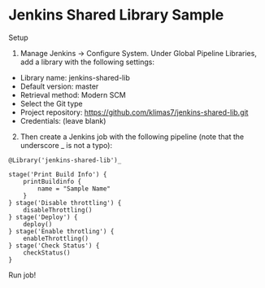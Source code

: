 # Jenkins Shared Library Sample

Setup

1. Manage Jenkins → Configure System. Under Global Pipeline Libraries, add a library with the following settings:
  * Library name: jenkins-shared-lib
  * Default version: master
  * Retrieval method: Modern SCM
  * Select the Git type
  * Project repository: https://github.com/klimas7/jenkins-shared-lib.git
  * Credentials: (leave blank)


2. Then create a Jenkins job with the following pipeline (note that the underscore _ is not a typo):

```
@Library('jenkins-shared-lib')_

stage('Print Build Info') {
    printBuildinfo {
        name = "Sample Name"
    }
} stage('Disable throttling') {
    disableThrottling()
} stage('Deploy') {
    deploy()
} stage('Enable throtling') {
    enableThrottling()
} stage('Check Status') {
    checkStatus()
}
```

Run job!